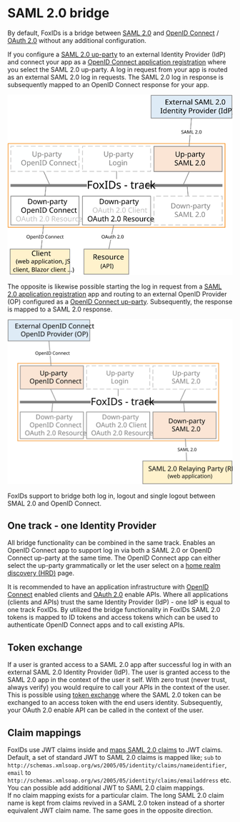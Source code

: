 # SAML 2.0 bridge

By default, FoxIDs is a bridge between [SAML 2.0](saml-2.0.md) and [OpenID Connect](oidc.md) / [OAuth 2.0](oauth-2.0.md) without any additional configuration. 

If you configure a [SAML 2.0 up-party](up-party-saml-2.0.md) to an external Identity Provider (IdP) and connect your app as a [OpenID Connect application registration](app-reg-oidc.md) where you select the SAML 2.0 up-party. 
A log in request from your app is routed as an external SAML 2.0 log in requests. The SAML 2.0 log in response is subsequently mapped to an OpenID Connect response for your app.

![Bridge SAML 2.0 to OpenID Connect](images/bridge-saml-oidc.svg)

The opposite is likewise possible starting the log in request from a [SAML 2.0 application registration](app-reg-saml-2.0.md) app and routing to an external OpenID Provider (OP) configured as a [OpenID Connect up-party](up-party-oidc.md).
Subsequently, the response is mapped to a SAML 2.0 response.

![Bridge OpenID Connect to SAML 2.0](images/bridge-oidc-saml.svg)

FoxIDs support to bridge both log in, logout and single logout between SMAL 2.0 and OpenID Connect.

## One track - one Identity Provider
All bridge functionality can be combined in the same track. Enables an OpenID Connect app to support log in via both a SAML 2.0 or OpenID Connect up-party at the same time. 
The OpenID Connect app can either select the up-party grammatically or let the user select on a [home realm discovery (HRD)](login.md#home-realm-discovery-hrd) page.

It is recommended to have an application infrastructure with [OpenID Connect](app-reg-oidc.md) enabled clients and [OAuth 2.0](app-reg-oauth-2.0.md) enable APIs. Where all applications (clients and APIs) trust the same Identity Provider (IdP) - one IdP is equal to one track FoxIDs.
By utilized the bridge functionality in FoxIDs SAML 2.0 tokens is mapped to ID tokens and access tokens which can be used to authenticate OpenID Connect apps and to call existing APIs.

## Token exchange
If a user is granted access to a SAML 2.0 app after successful log in with an external SAML 2.0 Identity Provider (IdP). The user is granted access to the SAML 2.0 app in the context of the user it self. 
With zero trust (never trust, always verify) you would require to call your APIs in the context of the user. This is possible using [token exchange](token-exchange.md#saml-20-to-access-token-by-trust) where the SAML 2.0 token can be exchanged to an access token with the end users identity. 
Subsequently, your OAuth 2.0 enable API can be called in the context of the user.

## Claim mappings
FoxIDs use JWT claims inside and [maps SAML 2.0 claims](saml-2.0.md#claim-mappings) to JWT claims. Default, a set of standard JWT to SAML 2.0 claims is mapped like; `sub` to `http://schemas.xmlsoap.org/ws/2005/05/identity/claims/nameidentifier`, `email` to `http://schemas.xmlsoap.org/ws/2005/05/identity/claims/emailaddress` etc.
You can possible add additional JWT to SAML 2.0 claim mappings.  
If no claim mapping exists for a particular claim. The long SAML 2.0 claim name is kept from claims revived in a SAML 2.0 token instead of a shorter equivalent JWT claim name. The same goes in the opposite direction.
